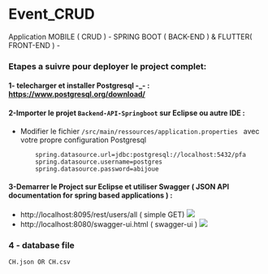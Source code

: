 # Event_CRUD
Application MOBILE ( CRUD ) - SPRING BOOT ( BACK-END ) & FLUTTER( FRONT-END ) -

### Etapes a suivre pour deployer le project complet:

#### 1- telecharger et installer Postgresql -_- : https://www.postgresql.org/download/ 
   
#### 2-Importer le projet `Backend-API-Springboot` sur Eclipse ou autre IDE :

- Modifier le fichier `/src/main/ressources/application.properties ` avec votre propre configuration Postgresql

    ```
		spring.datasource.url=jdbc:postgresql://localhost:5432/pfa
		spring.datasource.username=postgres
	  	spring.datasource.password=abijoue 
    ```    
	
#### 3-Demarrer le Project sur Eclipse et utiliser Swagger ( JSON API documentation for spring based applications ) :
  - http://localhost:8095/rest/users/all ( simple GET)
  	![](/images/image1.png)
  - http://localhost:8080/swagger-ui.html ( swagger-ui )
	![](/images/image2.png)
### 4 - database file 
	CH.json OR CH.csv
    
    
